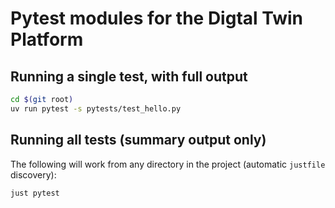 # Pytest modules for the Digtal Twin Platform

## Running a single test, with full output

```bash
cd $(git root)
uv run pytest -s pytests/test_hello.py
```

## Running all tests (summary output only)

The following will work from any directory in the project (automatic `justfile` discovery):

```bash
just pytest
```
